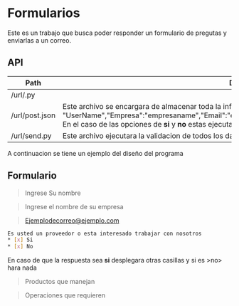 # Formularios

Este es un trabajo que busca poder responder un formulario de pregutas y enviarlas a un correo.

## API

| Path                  | Descripción |
| --------------------- | ----------- |
| /url/.py         |             |
| /url/post.json        |Este archivo se encargara de almacenar toda la informacion ingresada en las casillas, {"username": "UserName","Empresa":"empresaname","Email":"emailexample","Mensaje":"Mensajex","si":"sies","no":"noes"} En el caso de las opciones de **si** y **no** estas ejecutaran acciones que seran ejeutas con un **if** y un **else**  |
| /url/send.py             |Este archivo ejecutara la validacion de todos los datos que fueron ingresados en el formulario.             |


A continuacion se tiene un ejemplo del diseño del programa


## Formulario
<!-- Blockquote -->
> Ingrese Su nombre
<!-- Blockquote -->
> Ingrese el nombre de su empresa
<!-- Blockquote -->
> Ejemplodecorreo@ejemplo.com

```bash
Es usted un proveedor o esta interesado trabajar con nosotros
* [x] Si
* [x] No
```
En caso de que la respuesta sea **si** desplegara otras casillas y si es >no> hara nada 
<!-- Blockquote -->
> Productos que manejan
<!-- Blockquote -->
> Operaciones que requieren
